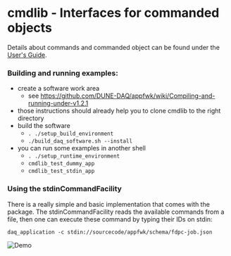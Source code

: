 # cmdlib - Interfaces for commanded objects
Details about commands and commanded object can be found under the [User's Guide](doc/UserGuide.md).

### Building and running examples:

* create a software work area
  * see https://github.com/DUNE-DAQ/appfwk/wiki/Compiling-and-running-under-v1.2.1
* those instructions should already help you to clone cmdlib to the right directory
* build the software
  * `. ./setup_build_environment`
  * `./build_daq_software.sh --install`
* you can run some examples in another shell
  * `. ./setup_runtime_environment`
  * `cmdlib_test_dummy_app`
  * `cmdlib_test_stdin_app`

### Using the stdinCommandFacility
There is a really simple and basic implementation that comes with the package.
The stdinCommandFacility reads the available commands from a file, then one can
execute these command by typing their IDs on stdin:

    daq_application -c stdin://sourcecode/appfwk/schema/fdpc-job.json

![Demo](https://cernbox.cern.ch/index.php/s/377LDAJUfv3GUOv)
